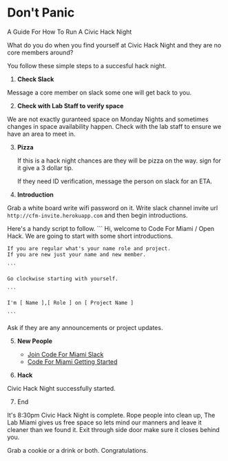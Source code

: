 # Don't Panic
A Guide For How To Run A Civic Hack Night


What do you do when you find yourself at Civic Hack Night
and they are no core members around? 

You follow these simple steps to a succesful hack night.

1. **Check Slack**

  Message a core member on slack some one will get back to you. 

2. **Check with Lab Staff to verify space**
  
  We are not exactly guranteed space on Monday Nights 
  and sometimes changes in space availability happen.
  Check with the lab staff to ensure we have an area to meet in.

3. **Pizza**
  
    If this is a hack night chances are they will be pizza on the way.
    sign for it give a 3 dollar tip.

    If they need ID verification, message the person on slack for an ETA. 
  
4. **Introduction**

  Grab a white board write wifi password on it. 
  Write slack channel invite url `http://cfm-invite.herokuapp.com`
  and then begin introductions.
  
  Here's a handy script to follow.
    ```
    Hi, welcome to Code For Miami / Open Hack. We are going to start with some short introductions.
    
    If you are regular what's your name role and project. 
    If you are new just your name and new member.
    
    ```
    
    Go clockwise starting with yourself.
    
    ```
    
    I'm [ Name ],[ Role ] on [ Project Name ]
    
    ```

  Ask if they are any announcements or project updates.

5. **New People**
      - [Join Code For Miami Slack](cfm-inviter.herokuapp.com)
      - [Code For Miami Getting Started](http://codefor.miami/get-started-with-civic-hacking) 

6. **Hack**
  
  Civic Hack Night successfully started.

7. End 

  It's 8:30pm Civic Hack Night is complete.
  Rope people into clean up, The Lab Miami gives us free space 
  so lets mind our manners and leave it cleaner than we found it.
  Exit through side door make sure it closes behind you.
  
  Grab a cookie or a drink or both. Congratulations.
